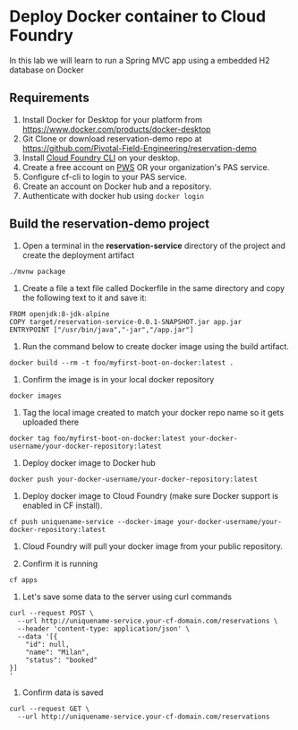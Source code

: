 # Deploy Docker container to Cloud Foundry
In this lab we will learn to run a Spring MVC app using a embedded H2 database on Docker

## Requirements
1. Install Docker for Desktop for your platform from <https://www.docker.com/products/docker-desktop>
1. Git Clone or download reservation-demo repo at <https://github.com/Pivotal-Field-Engineering/reservation-demo>
1. Install [Cloud Foundry CLI](https://docs.cloudfoundry.org/cf-cli/install-go-cli.html) on your desktop.
1. Create a free account on [PWS](https://pws.pivotal.io) OR your organization's PAS service.
1. Configure cf-cli to login to your PAS service.
1. Create an account on Docker hub and a repository.
1. Authenticate with docker hub using `docker login`  


## Build the reservation-demo project  

1. Open a terminal in the **reservation-service** directory of the project and create the deployment artifact  
```
./mvnw package
```

1. Create a file a text file called Dockerfile in the same directory and copy the following text to it and save it:  
```
FROM openjdk:8-jdk-alpine
COPY target/reservation-service-0.0.1-SNAPSHOT.jar app.jar
ENTRYPOINT ["/usr/bin/java","-jar","/app.jar"]
```

1. Run the command below to create docker image using the build artifact.

```
docker build --rm -t foo/myfirst-boot-on-docker:latest .
```
1. Confirm the image is in your local docker repository
```
docker images
```

1. Tag the local image created to match your docker repo name so it gets uploaded there
```
docker tag foo/myfirst-boot-on-docker:latest your-docker-username/your-docker-repository:latest
```

1. Deploy docker image to Docker hub
```
docker push your-docker-username/your-docker-repository:latest
```

1. Deploy docker image to Cloud Foundry (make sure Docker support is enabled in CF install).
```
cf push uniquename-service --docker-image your-docker-username/your-docker-repository:latest
```

1. Cloud Foundry will pull your docker image from your public repository.  

1. Confirm it is running
```
cf apps
```

1. Let's save some data to the server using curl commands
```
curl --request POST \
  --url http://uniquename-service.your-cf-domain.com/reservations \
  --header 'content-type: application/json' \
  --data '[{
	"id": null,
	"name": "Milan",
	"status": "booked"
}]
'
```

1. Confirm data is saved
```
curl --request GET \
  --url http://uniquename-service.your-cf-domain.com/reservations
```
